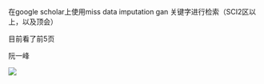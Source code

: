 在google scholar上使用miss data imputation gan 关键字进行检索（SCI2区以上，以及顶会）

目前看了前5页

阮一峰

![](../../code/water/picture/missing_mae_sorce.png)

